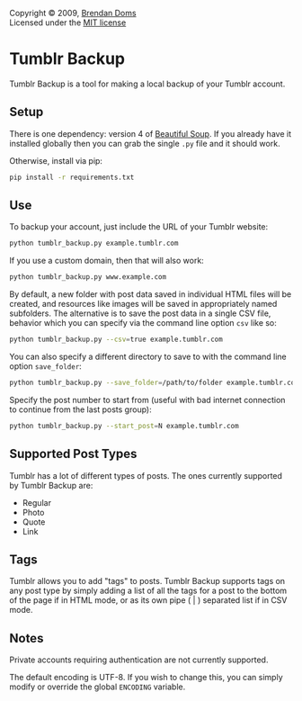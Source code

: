 Copyright &copy; 2009, [Brendan Doms](http://www.bdoms.com/)  
Licensed under the [MIT license](http://www.opensource.org/licenses/MIT)


# Tumblr Backup

Tumblr Backup is a tool for making a local backup of your Tumblr account.


## Setup

There is one dependency: version 4 of [Beautiful Soup](https://www.crummy.com/software/BeautifulSoup/).
If you already have it installed globally then you can grab the single `.py` file and it should work.

Otherwise, install via pip:

```bash
pip install -r requirements.txt
```


## Use

To backup your account, just include the URL of your Tumblr website:

```bash
python tumblr_backup.py example.tumblr.com
```

If you use a custom domain, then that will also work:

```bash
python tumblr_backup.py www.example.com
```

By default, a new folder with post data saved in individual HTML files will be created,
and resources like images will be saved in appropriately named subfolders.
The alternative is to save the post data in a single CSV file,
behavior which you can specify via the command line option `csv` like so:

```bash
python tumblr_backup.py --csv=true example.tumblr.com
```

You can also specify a different directory to save to with the command line option `save_folder`:

```bash
python tumblr_backup.py --save_folder=/path/to/folder example.tumblr.com
```

Specify the post number to start from (useful with bad internet connection to continue from the last posts group):
```bash
python tumblr_backup.py --start_post=N example.tumblr.com
```


## Supported Post Types

Tumblr has a lot of different types of posts. The ones currently supported by Tumblr Backup are:

 * Regular
 * Photo
 * Quote
 * Link


## Tags

Tumblr allows you to add "tags" to posts. Tumblr Backup supports tags on any post type by simply
adding a list of all the tags for a post to the bottom of the page if in HTML mode,
or as its own pipe ( | ) separated list if in CSV mode.


## Notes

Private accounts requiring authentication are not currently supported.

The default encoding is UTF-8. If you wish to change this, you can simply modify or override the
global `ENCODING` variable.
